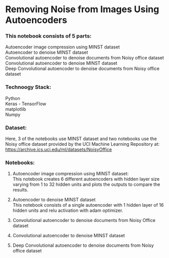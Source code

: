 # Removing Noise from Images Using Autoencoders

### This notebook consists of 5 parts:<br>
Autoencoder image compression using MINST dataset<br>
Autoencoder to denoise MINST dataset<br>
Convolutional autoencoder to denoise documents from Noisy office dataset<br>
Convolutional autoencoder to denoise MINST dataset<br>
Deep Convolutional autoencoder to denoise documents from Noisy office dataset<br>


### Technoogy Stack:<br>
Python<br>
Keras - TensorFlow<br>
matplotlib<br>
Numpy<br>


### Dataset:<br>
Here, 3 of the notebooks use MINST dataset and two notebooks use the Noisy office dataset provided by the UCI Machine Learning Repository at: https://archive.ics.uci.edu/ml/datasets/NoisyOffice <br>


### Notebooks:<br>
1. Autoencoder image compression using MINST dataset:<br>
This notebook creates 6 different autoencoders with hidden layer size varying from 1 to 32 hidden units and plots the outputs to compare the results.<br>


2. Autoencoder to denoise MINST dataset<br>
This notebook consists of a single autoencoder with 1 hidden layer of 16 hidden units and relu activation with adam optimizer.

3. Convolutional autoencoder to denoise documents from Noisy Office dataset<br>


4. Convolutional autoencoder to denoise MINST dataset<br>


5. Deep Convolutional autoencoder to denoise documents from Noisy office dataset<br>
